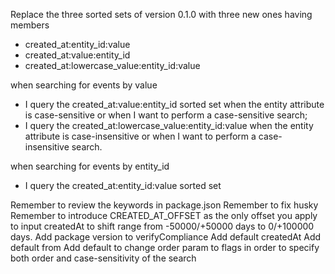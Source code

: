 Replace the three sorted sets of version 0.1.0 with three new ones having members

* created_at:entity_id:value
* created_at:value:entity_id
* created_at:lowercase_value:entity_id:value

when searching for events by value

* I query the created_at:value:entity_id sorted set when the entity attribute is case-sensitive or when I want to perform a case-sensitive search;
* I query the created_at:lowercase_value:entity_id:value when the entity attribute is case-insensitive or when I want to perform a case-insensitive search.

when searching for events by entity_id

* I query the created_at:entity_id:value sorted set

Remember to review the keywords in package.json
Remember to fix husky
Remember to introduce CREATED_AT_OFFSET as the only offset you apply to input createdAt to shift range from -50000/+50000 days to 0/+100000 days.
Add package version to verifyCompliance
Add default createdAt
Add default from
Add default to
change order param to flags in order to specify both order and case-sensitivity of the search
